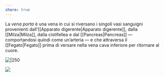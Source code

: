 ```yaml
---
share: true
---
```

La *vena porta* è una vena in cui si riversano i singoli vasi sanguigni provenienti dall’[[Apparato digerente|Apparato digerente]], dalla [[Milza|Milza]], dalla cistifellea e dal [[Pancreas|Pancreas]] — comportandosi quindi come un’arteria — e che attraversa il [[Fegato|Fegato]] prima di versare nella vena cava inferiore per ritornare al cuore.


![|250](23d01a4338cf43977efdafdb2e531698_MD5%201.png)

![](dd326c1f53886e5921b9122e5ea842b1_MD5%201.png)